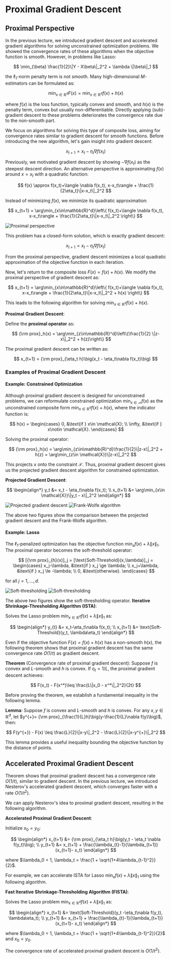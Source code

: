 # Proximal Gradient Descent

## Proximal Perspective

In the previous lecture, we introduced gradient descent and accelerated gradient algorithms for solving unconstrained optimization problems. We showed the convergence rates of these algorithms when the objective function is smooth. However, in problems like Lasso:

$$
\min_{\beta} \frac{1}{2}\|Y - X\beta\|_2^2 + \lambda \|\beta\|_1
$$

the $\ell_1$-norm penalty term is not smooth. Many high-dimensional $M$-estimators can be formulated as:

$$
\min_{x \in \mathbb{R}^d} F(x) = \min_{x\in\mathbb{R}^d} f(x) + h(x)
$$

where $f(x)$ is the loss function, typically convex and smooth, and $h(x)$ is the penalty term, convex but usually non-differentiable. Directly applying (sub)-gradient descent to these problems deteriorates the convergence rate due to the non-smooth part.

We focus on algorithms for solving this type of composite loss, aiming for convergence rates similar to gradient descent for smooth functions. Before introducing the new algorithm, let's gain insight into gradient descent:

$$
x_{t+1} = x_t - \eta_t \nabla f(x_t)
$$

Previously, we motivated gradient descent by showing $- \nabla f(x_t)$ as the steepest descent direction. An alternative perspective is approximating $f(x)$ around $x=x_t$ with a quadratic function:

$$
f(x) \approx f(x_t)+\langle \nabla f(x_t), x-x_t\rangle + \frac{1}{2\eta_t}\|x-x_t\|_2^2
$$

Instead of minimizing $f(x)$, we minimize its quadratic approximation:

$$
x_{t+1} = \arg\min_{x\in\mathbb{R}^d}\left\{ f(x_t)+\langle \nabla f(x_t), x-x_t\rangle + \frac{1}{2\eta_t}\|x-x_t\|_2^2 \right\}
$$

![Proximal perspective](opt.assets/prox-1.png)

This problem has a closed-form solution, which is exactly gradient descent:

$$
x_{t+1} = x_t - \eta_t \nabla f(x_t)
$$

From the proximal perspective, gradient descent minimizes a local quadratic approximation of the objective function in each iteration.

Now, let's return to the composite loss $F(x) = f(x)+h(x)$. We modify the proximal perspective of gradient descent as:

$$
x_{t+1} = \arg\min_{x\in\mathbb{R}^d}\left\{ f(x_t)+\langle \nabla f(x_t), x-x_t\rangle + \frac{1}{2\eta_t}\|x-x_t\|_2^2 + h(x) \right\}
$$

This leads to the following algorithm for solving $\min_{x\in\mathbb{R}^d} f(x)+h(x)$.

**Proximal Gradient Descent**:

Define the **proximal operator** as:

$$
{\rm prox}_h(x) = \arg\min_{z\in\mathbb{R}^d}\left\{\frac{1}{2} \|z-x\|_2^2 + h(z)\right\}
$$

The proximal gradient descent can be written as:

$$
x_{t+1} = {\rm prox}_{\eta_t h}\big(x_t - \eta_t\nabla f(x_t)\big)
$$

### Examples of Proximal Gradient Descent

#### Example: Constrained Optimization

Although proximal gradient descent is designed for unconstrained problems, we can reformulate constrained optimization $\min_{x \in \mathcal{X}} f(x)$ as the unconstrained composite form $\min_{x\in\mathbb{R}^d} f(x)+h(x)$, where the indicator function is:

$$
h(x) = \begin{cases} 0, &\text{if } x\in \mathcal{X}; \\ \infty, &\text{if } x\notin \mathcal{X}. \end{cases}
$$

Solving the proximal operator:

$$
{\rm prox}_h(x) = \arg\min_{z\in\mathbb{R}^d}\frac{1}{2}\|z-x\|_2^2 + h(z) = \arg\min_{z\in \mathcal{X}}\|z-x\|_2^2
$$

This projects $x$ onto the constraint $\mathcal{X}$. Thus, proximal gradient descent gives us the projected gradient descent algorithm for constrained optimization.

**Projected Gradient Descent**:

$$
\begin{align*}
y_t &= x_t - \eta_t\nabla f(x_t); \\
x_{t+1} &= \arg\min_{x\in \mathcal{X}}\|y_t - x\|_2^2
\end{align*}
$$

![Projected gradient descent](opt.assets/pgd1-1.png)
![Frank-Wolfe algorithm](opt.assets/fw1-1.png)

The above two figures show the comparison between the projected gradient descent and the Frank-Wolfe algorithm.

#### Example: Lasso

The $\ell_1$-penalized optimization has the objective function $\min_x f(x)+ \lambda \|x\|_1$. The proximal operator becomes the soft-threshold operator:

$$
[{\rm prox}_{h}(x)]_j = [\text{Soft-Threshold}(x,\lambda)]_j = \begin{cases} x_j-\lambda, &\text{if } x_j \ge \lambda; \\ x_j+\lambda, &\text{if } x_j \le -\lambda; \\ 0, &\text{otherwise}. \end{cases}
$$

for all $j = 1, \ldots, d$.

![Soft-thresholding](opt.assets/sft1-1.png)
![Soft-thresholding](opt.assets/sft2-1.png)

The above two figures show the soft-thresholding operator.
**Iterative Shrinkage-Thresholding Algorithm (ISTA)**:

Solves the Lasso problem $\min_{x \in \mathbb{R}^d} f(x)+\lambda \|x\|_1$ as:

$$
\begin{align*}
y_{t} &= x_t-\eta_t\nabla f(x_t); \\
x_{t+1} &= \text{Soft-Threshold}(y_t, \lambda\eta_t)
\end{align*}
$$

Even if the objective function $F(x) = f(x) + h(x)$ has a non-smooth $h(x)$, the following theorem shows that proximal gradient descent has the same convergence rate $O(1/t)$ as gradient descent.

**Theorem** (Convergence rate of proximal gradient descent): Suppose $f$ is convex and $L$-smooth and $h$ is convex. If $\eta_t = 1/{L}$, the proximal gradient descent achieves:

$$
F(x_t) - F(x^*)\leq \frac{L\|x_0 - x^*\|_2^2}{2t}
$$

Before proving the theorem, we establish a fundamental inequality in the following lemma.

**Lemma**: Suppose $f$ is convex and $L$-smooth and $h$ is convex. For any $x, y \in \mathbb{R}^d$, let $y^{+}= {\rm prox}_{\frac{1}{L}h}\big(y-\frac{1}{L}\nabla f(y)\big)$, then:

$$
F(y^{+}) - F(x) \leq \frac{L}{2}\|x-y\|_2^2 - \frac{L}{2}\|x-y^{+}\|_2^2
$$

This lemma provides a useful inequality bounding the objective function by the distance of points.

## Accelerated Proximal Gradient Descent

Theorem shows that proximal gradient descent has a convergence rate $O(1/t)$, similar to gradient descent. In the previous lecture, we introduced Nesterov's accelerated gradient descent, which converges faster with a rate $O(1/t^2)$.

We can apply Nesterov's idea to proximal gradient descent, resulting in the following algorithm.

**Accelerated Proximal Gradient Descent**:

Initialize $x_0 = y_0$:

$$
\begin{align*}
x_{t+1} &= {\rm prox}_{\eta_t h}\big(y_t - \eta_t \nabla f(y_t)\big); \\
y_{t+1} &= x_{t+1} + \frac{\lambda_{t}-1}{\lambda_{t+1}}(x_{t+1}- x_t)
\end{align*}
$$

where $\lambda_0 = 1, \lambda_t = \frac{1 + \sqrt{1+4\lambda_{t-1}^2}}{2}$.

For example, we can accelerate ISTA for Lasso $\min_{x} f(x)+ \lambda \|x\|_1$ using the following algorithm.

**Fast Iterative Shrinkage-Thresholding Algorithm (FISTA)**:

Solves the Lasso problem $\min_{x \in \mathbb{R}^d} f(x)+\lambda \|x\|_1$ as:

$$
\begin{align*}
x_{t+1} &= \text{Soft-Threshold}(y_t -\eta_t\nabla f(y_t), \lambda\eta_t); \\
y_{t+1} &= x_{t+1} + \frac{\lambda_{t}-1}{\lambda_{t+1}}(x_{t+1}- x_t)
\end{align*}
$$

where $\lambda_0 = 1, \lambda_t = \frac{1 + \sqrt{1+4\lambda_{t-1}^2}}{2}$ and $x_0=y_0$.

The convergence rate of accelerated proximal gradient descent is $O(1/t^2)$. 